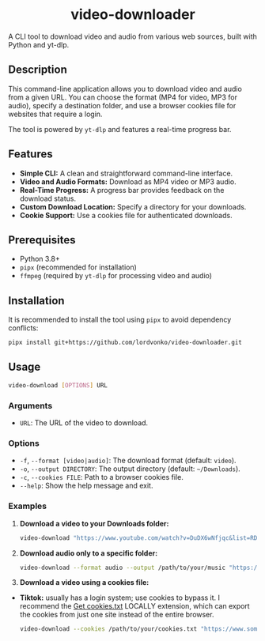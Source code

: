 <h1 align="center">video-downloader</h1>

A CLI tool to download video and audio from various web sources, built with Python and yt-dlp.

## Description

This command-line application allows you to download video and audio from a given URL. You can choose the format (MP4 for video, MP3 for audio), specify a destination folder, and use a browser cookies file for websites that require a login.

The tool is powered by `yt-dlp` and features a real-time progress bar.

## Features

-   **Simple CLI:** A clean and straightforward command-line interface.
-   **Video and Audio Formats:** Download as MP4 video or MP3 audio.
-   **Real-Time Progress:** A progress bar provides feedback on the download status.
-   **Custom Download Location:** Specify a directory for your downloads.
-   **Cookie Support:** Use a cookies file for authenticated downloads.

## Prerequisites

-   Python 3.8+
-   `pipx` (recommended for installation)
-   `ffmpeg` (required by `yt-dlp` for processing video and audio)

## Installation

It is recommended to install the tool using `pipx` to avoid dependency conflicts:

```bash
pipx install git+https://github.com/lordvonko/video-downloader.git
```

## Usage

```bash
video-download [OPTIONS] URL
```

### Arguments

-   `URL`: The URL of the video to download.

### Options

-   `-f`, `--format [video|audio]`: The download format (default: `video`).
-   `-o`, `--output DIRECTORY`: The output directory (default: `~/Downloads`).
-   `-c`, `--cookies FILE`: Path to a browser cookies file.
-   `--help`: Show the help message and exit.

### Examples

1.  **Download a video to your Downloads folder:**

    ```bash
    video-download "https://www.youtube.com/watch?v=DuDX6wNfjqc&list=RDDuDX6wNfjqc"
    ```

2.  **Download audio only to a specific folder:**

    ```bash
    video-download --format audio --output /path/to/your/music "https://www.youtube.com/watch?v=DuDX6wNfjqc&list=RDDuDX6wNfjqc"
    ```

3.  **Download a video using a cookies file:**

-   **Tiktok:** usually has a login system; use cookies to bypass it. I recommend the [Get cookies.txt](https://chromewebstore.google.com/detail/get-cookiestxt-locally/cclelndahbckbenkjhflpdbgdldlbecc) LOCALLY extension, which can export the cookies from just one site instead of the entire browser.
    ```bash
    video-download --cookies /path/to/your/cookies.txt "https://www.some-website.com/video"
    ```
